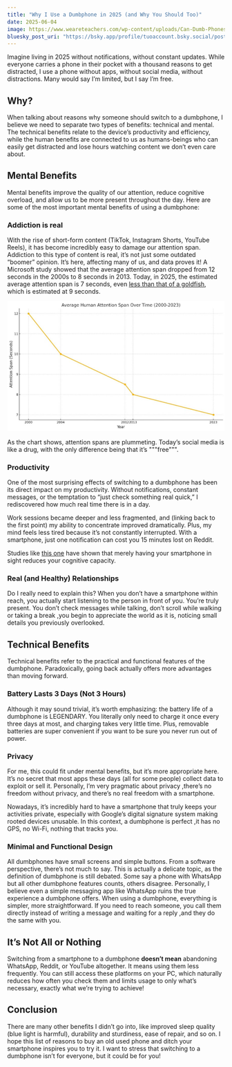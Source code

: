 ```yaml
---
title: "Why I Use a Dumbphone in 2025 (and Why You Should Too)"
date: 2025-06-04
image: https://www.weareteachers.com/wp-content/uploads/Can-Dumb-Phones-Solve-Educations-Student-Engagement-Issues.png 
bluesky_post_uri: "https://bsky.app/profile/tuoaccount.bsky.social/post/3lbrko5zsgk24"
---
```


Imagine living in 2025 without notifications, without constant updates. While everyone carries a phone in their pocket with a thousand reasons to get distracted, I use a phone without apps, without social media, without distractions. Many would say I’m limited, but I say I’m free.

## Why?

When talking about reasons why someone should switch to a dumbphone, I believe we need to separate two types of benefits: technical and mental. The technical benefits relate to the device’s productivity and efficiency, while the human benefits are connected to us as humans-beings who can easily get distracted and lose hours watching content we don’t even care about.


## Mental Benefits
Mental benefits improve the quality of our attention, reduce cognitive overload, and allow us to be more present throughout the day. Here are some of the most important mental benefits of using a dumbphone:

### Addiction is real
With the rise of short-form content (TikTok, Instagram Shorts, YouTube Reels), it has become incredibly easy to damage our attention span. Addiction to this type of content is real, it’s not just some outdated “boomer” opinion. It’s here, affecting many of us, and data proves it! A Microsoft study showed that the average attention span dropped from 12 seconds in the 2000s to 8 seconds in 2013. Today, in 2025, the estimated average attention span is 7 seconds, even [less than that of a goldfish](https://time.com/3858309/attention-spans-goldfish/), which is estimated at 9 seconds.

<div align="center">
    <img src="/assets/images/soglia_attenzione.jpg" width="600px">
</div>

As the chart shows, attention spans are plummeting. Today’s social media is like a drug, with the only difference being that it’s """free""".

### Productivity
One of the most surprising effects of switching to a dumbphone has been its direct impact on my productivity. Without notifications, constant messages, or the temptation to “just check something real quick,” I rediscovered how much real time there is in a day. 

Work sessions became deeper and less fragmented, and (linking back to the first point) my ability to concentrate improved dramatically. Plus, my mind feels less tired because it’s not constantly interrupted. With a smartphone, just one notification can cost you 15 minutes lost on Reddit. 

Studies like [this one](https://www.researchgate.net/publication/315966604_Brain_Drain_The_Mere_Presence_of_One's_Own_Smartphone_Reduces_Available_Cognitive_Capacity) have shown that merely having your smartphone in sight reduces your cognitive capacity.

### Real (and Healthy) Relationships

Do I really need to explain this? When you don’t have a smartphone within reach, you actually start listening to the person in front of you. You’re truly present. You don’t check messages while talking, don’t scroll while walking or taking a break ,you begin to appreciate the world as it is, noticing small details you previously overlooked.

## Technical Benefits

Technical benefits refer to the practical and functional features of the dumbphone. Paradoxically, going back actually offers more advantages than moving forward.

### Battery Lasts 3 Days (Not 3 Hours)

Although it may sound trivial, it’s worth emphasizing: the battery life of a dumbphone is LEGENDARY. You literally only need to charge it once every three days at most, and charging takes very little time. Plus, removable batteries are super convenient if you want to be sure you never run out of power.

### Privacy

For me, this could fit under mental benefits, but it’s more appropriate here. It’s no secret that most apps these days (all for some people) collect data to exploit or sell it. Personally, I’m very pragmatic about privacy ,there’s no freedom without privacy, and there’s no real freedom with a smartphone. 

Nowadays, it’s incredibly hard to have a smartphone that truly keeps your activities private, especially with Google’s digital signature system making rooted devices unusable. In this context, a dumbphone is perfect ,it has no GPS, no Wi-Fi, nothing that tracks you.

### Minimal and Functional Design

All dumbphones have small screens and simple buttons. From a software perspective, there’s not much to say. This is actually a delicate topic, as the definition of dumbphone is still debated. Some say a phone with WhatsApp but all other dumbphone features counts, others disagree. Personally, I believe even a simple messaging app like WhatsApp ruins the true experience a dumbphone offers. When using a dumbphone, everything is simpler, more straightforward. If you need to reach someone, you call them directly instead of writing a message and waiting for a reply ,and they do the same with you.

## It’s Not All or Nothing

Switching from a smartphone to a dumbphone **doesn’t mean** abandoning WhatsApp, Reddit, or YouTube altogether. It means using them less frequently. You can still access these platforms on your PC, which naturally reduces how often you check them and limits usage to only what’s necessary, exactly what we’re trying to achieve!

## Conclusion

There are many other benefits I didn’t go into, like improved sleep quality (blue light is harmful), durability and sturdiness, ease of repair, and so on. I hope this list of reasons to buy an old used phone and ditch your smartphone inspires you to try it. I want to stress that switching to a dumbphone isn’t for everyone, but it could be for you!
